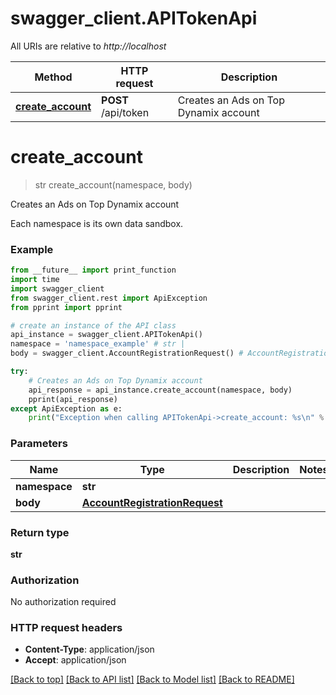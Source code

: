 # swagger_client.APITokenApi

All URIs are relative to *http://localhost*

Method | HTTP request | Description
------------- | ------------- | -------------
[**create_account**](APITokenApi.md#create_account) | **POST** /api/token | Creates an Ads on Top Dynamix account


# **create_account**
> str create_account(namespace, body)

Creates an Ads on Top Dynamix account

Each namespace is its own data sandbox.

### Example
```python
from __future__ import print_function
import time
import swagger_client
from swagger_client.rest import ApiException
from pprint import pprint

# create an instance of the API class
api_instance = swagger_client.APITokenApi()
namespace = 'namespace_example' # str | 
body = swagger_client.AccountRegistrationRequest() # AccountRegistrationRequest | 

try:
    # Creates an Ads on Top Dynamix account
    api_response = api_instance.create_account(namespace, body)
    pprint(api_response)
except ApiException as e:
    print("Exception when calling APITokenApi->create_account: %s\n" % e)
```

### Parameters

Name | Type | Description  | Notes
------------- | ------------- | ------------- | -------------
 **namespace** | **str**|  | 
 **body** | [**AccountRegistrationRequest**](AccountRegistrationRequest.md)|  | 

### Return type

**str**

### Authorization

No authorization required

### HTTP request headers

 - **Content-Type**: application/json
 - **Accept**: application/json

[[Back to top]](#) [[Back to API list]](../README.md#documentation-for-api-endpoints) [[Back to Model list]](../README.md#documentation-for-models) [[Back to README]](../README.md)

